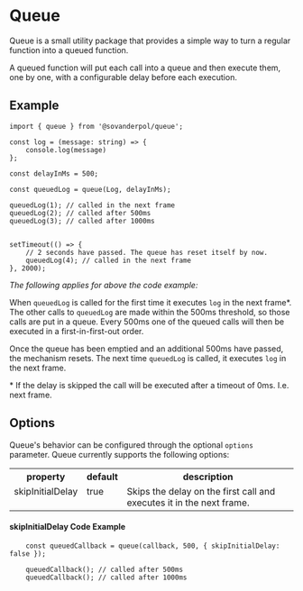 # Queue

Queue is a small utility package that provides a simple way to turn a regular function into a queued function.

A queued function will put each call into a queue and then execute them, one by one, with a configurable delay before each execution.

## Example
```
import { queue } from '@sovanderpol/queue';

const log = (message: string) => {
    console.log(message)
};

const delayInMs = 500;

const queuedLog = queue(Log, delayInMs);

queuedLog(1); // called in the next frame
queuedLog(2); // called after 500ms
queuedLog(3); // called after 1000ms


setTimeout(() => {
    // 2 seconds have passed. The queue has reset itself by now.
    queuedLog(4); // called in the next frame
}, 2000);
```
*The following applies for above the code example:*

When `queuedLog` is called for the first time it executes `log` in the next frame*. The other calls to `queuedLog` are made within the 500ms threshold, so those calls are put in a queue. Every 500ms one of the queued calls will then be executed in a first-in-first-out order.

Once the queue has been emptied and an additional 500ms have passed, the mechanism resets. The next time `queuedLog` is called, it executes `log` in the next frame.

\* If the delay is skipped the call will be executed after a timeout of 0ms. I.e. next frame.

## Options
Queue's behavior can be configured through the optional `options` parameter. Queue currently supports the following options:
<table>
    <tr>
        <th>property</th>
        <th>default</th>
        <th>description</th>
    </tr>
    <tr>
        <td valign="top">skipInitialDelay</td>
        <td valign="top">true</td>
        <td valign="top">Skips the delay on the first call and executes it in the next frame.</td>
    </tr>
</table>

#### skipInitialDelay Code Example
```
    const queuedCallback = queue(callback, 500, { skipInitialDelay: false });

    queuedCallback(); // called after 500ms
    queuedCallback(); // called after 1000ms
```